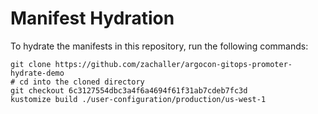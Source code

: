 # Manifest Hydration

To hydrate the manifests in this repository, run the following commands:

```shell
git clone https://github.com/zachaller/argocon-gitops-promoter-hydrate-demo
# cd into the cloned directory
git checkout 6c3127554dbc3a4f6a4694f61f31ab7cdeb7fc3d
kustomize build ./user-configuration/production/us-west-1
```

